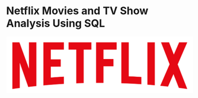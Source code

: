 # Netflix Movies and TV Show Analysis Using SQL

![Netflix logo](https://github.com/Derrick055/Netflix_sql_project/blob/main/logo.png)
